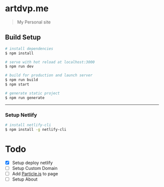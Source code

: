 # artdvp.me

> My Personal site

## Build Setup

``` bash
# install dependencies
$ npm install

# serve with hot reload at localhost:3000
$ npm run dev

# build for production and launch server
$ npm run build
$ npm start

# generate static project
$ npm run generate
```
---

### Setup Netlify

```bash
# install netlify-cli
$ npm install -g netlify-cli
```

# Todo

- [x] Setup deploy netlify
- [ ] Setup Custom Domain
- [ ] Add [Particle.js](https://github.com/creotip/vue-particles) to page  
- [ ] Setup About